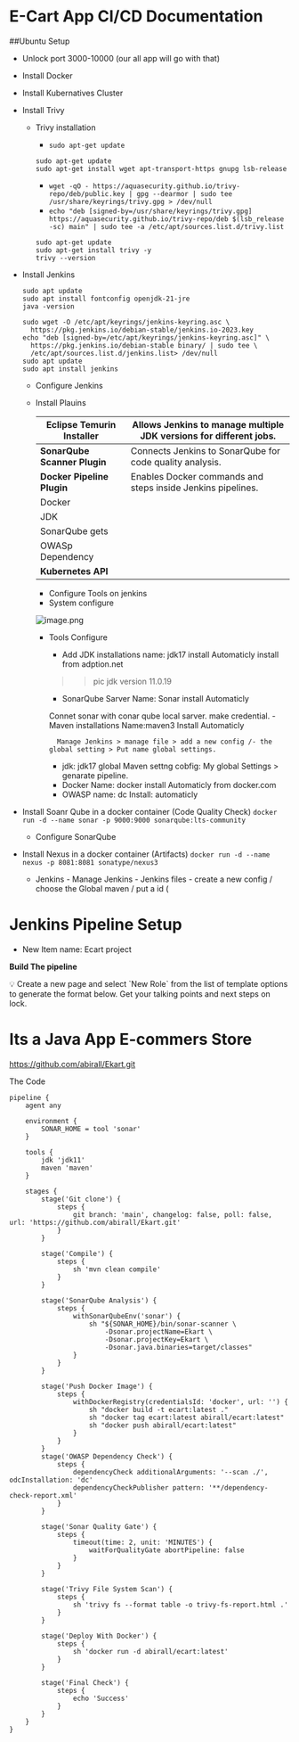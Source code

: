 # E-Cart App CI/CD Documentation
##Ubuntu Setup
- Unlock port 3000-10000 (our all app will go with that)
- Install Docker
- Install Kubernatives Cluster
- Install Trivy
    - Trivy installation
        - `sudo apt-get update`
        
        ```
        sudo apt-get update
        sudo apt-get install wget apt-transport-https gnupg lsb-release
        ```
        
        - `wget -qO - https://aquasecurity.github.io/trivy-repo/deb/public.key | gpg --dearmor | sudo tee /usr/share/keyrings/trivy.gpg > /dev/null`
        - `echo "deb [signed-by=/usr/share/keyrings/trivy.gpg] https://aquasecurity.github.io/trivy-repo/deb $(lsb_release -sc) main" | sudo tee -a /etc/apt/sources.list.d/trivy.list`
        
        ```
        sudo apt-get update
        sudo apt-get install trivy -y
        trivy --version
        ```
        
- Install Jenkins
    
    ```
    sudo apt update
    sudo apt install fontconfig openjdk-21-jre
    java -version
    ```
    
    ```
    sudo wget -O /etc/apt/keyrings/jenkins-keyring.asc \
      https://pkg.jenkins.io/debian-stable/jenkins.io-2023.key
    echo "deb [signed-by=/etc/apt/keyrings/jenkins-keyring.asc]" \
      https://pkg.jenkins.io/debian-stable binary/ | sudo tee \
      /etc/apt/sources.list.d/jenkins.list> /dev/null
    sudo apt update
    sudo apt install jenkins
    ```
    
    - Configure Jenkins
    - Install Plauins
        
        
        | **Eclipse Temurin Installer** | Allows Jenkins to manage multiple JDK versions for different jobs. |
        | --- | --- |
        | **SonarQube Scanner Plugin** | Connects Jenkins to SonarQube for code quality analysis. |
        | **Docker Pipeline Plugin** | Enables Docker commands and steps inside Jenkins pipelines. |
        | Docker |  |
        | JDK |  |
        | SonarQube gets |  |
        | OWASp Dependency |  |
        | **Kubernetes API** |  |
        - Configure Tools on jenkins
        - System configure
        
        ![image.png](attachment:d0a1f459-c57d-4187-9a23-f78ca5f13124:image.png)
        
        - Tools Configure
            - Add JDK installations
            name: jdk17
            install Automaticly 
            install from adption.net
            >> pic jdk version 
            11.0.19
            - SonarQube Sarver
            Name: Sonar
            install Automaticly
            
            Connet sonar with conar qube local sarver. 
            make credential.
                - Maven installations
                Name:maven3
                Install Automaticly
                
                Manage Jenkins > manage file > add a new config /- the global setting > Put name global settings.
            
            - jdk: jdk17
            global Maven settng cobfig: My global Settings > genarate pipeline.
            - Docker 
            Name: docker 
            install Automaticly from docker.com
            - OWASP
            name: dc
            Install: automaticly
        
- Install Soanr Qube in a docker container  (Code Quality Check)
`docker run -d --name sonar -p 9000:9000 sonarqube:lts-community`
    - Configure SonarQube
- Install Nexus in a docker container (Artifacts)
`docker run -d --name nexus -p 8081:8081 sonatype/nexus3`
    - Jenkins - Manage Jenkins - Jenkins files - create a new config / choose the Global maven / put a id (

# Jenkins Pipeline Setup

- New Item 
name: Ecart project

**Build The pipeline**

<aside>
💡 Create a new page and select `New Role` from the list of template options to generate the format below. Get your talking points and next steps on lock.

</aside>

# Its a Java App E-commers Store
https://github.com/abirall/Ekart.git

The Code 

```
pipeline {
    agent any

    environment {
        SONAR_HOME = tool 'sonar'
    }

    tools {
        jdk 'jdk11'
        maven 'maven'
    }

    stages {
        stage('Git clone') {
            steps {
                git branch: 'main', changelog: false, poll: false, url: 'https://github.com/abirall/Ekart.git'
            }
        }

        stage('Compile') {
            steps {
                sh 'mvn clean compile'
            }
        }

        stage('SonarQube Analysis') {
            steps {
                withSonarQubeEnv('sonar') {
                    sh "${SONAR_HOME}/bin/sonar-scanner \
                        -Dsonar.projectName=Ekart \
                        -Dsonar.projectKey=Ekart \
                        -Dsonar.java.binaries=target/classes"
                }
            }
        }

        stage('Push Docker Image') {
            steps {
                withDockerRegistry(credentialsId: 'docker', url: '') {
                    sh "docker build -t ecart:latest ."
                    sh "docker tag ecart:latest abirall/ecart:latest"
                    sh "docker push abirall/ecart:latest"
                }
            }
        }
        stage('OWASP Dependency Check') {
            steps {
                dependencyCheck additionalArguments: '--scan ./', odcInstallation: 'dc'
                dependencyCheckPublisher pattern: '**/dependency-check-report.xml'
            }
        }

        stage('Sonar Quality Gate') {
            steps {
                timeout(time: 2, unit: 'MINUTES') {
                    waitForQualityGate abortPipeline: false
                }
            }
        }

        stage('Trivy File System Scan') {
            steps {
                sh 'trivy fs --format table -o trivy-fs-report.html .'
            }
        }

        stage('Deploy With Docker') {
            steps {
                sh 'docker run -d abirall/ecart:latest'
            }
        }

        stage('Final Check') {
            steps {
                echo 'Success'
            }
        }
    }
}

```
